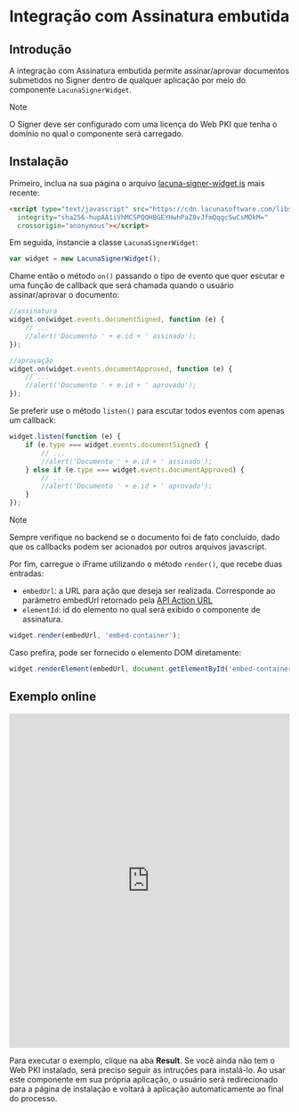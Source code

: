 ﻿# Integração com Assinatura embutida

## Introdução

A integração com Assinatura embutida permite assinar/aprovar documentos submetidos no Signer dentro de qualquer aplicação por meio do componente `LacunaSignerWidget`.

> [!NOTE]
> O Signer deve ser configurado com uma licença do Web PKI que tenha o domínio no qual o componente será carregado.

## Instalação

Primeiro, inclua na sua página o arquivo [lacuna-signer-widget.js](https://cdn.lacunasoftware.com/libs/signer/lacuna-signer-widget-0.1.0.min.js) mais recente:

```html
<script type="text/javascript" src="https://cdn.lacunasoftware.com/libs/signer/lacuna-signer-widget-0.1.0.min.js"
  integrity="sha256-hupAA1iVhMCSPQOHBGEYHwhPaZ8vJfmQqgcSwCsMOkM="
  crossorigin="anonymous"></script>
```

Em seguida, instancie a classe `LacunaSignerWidget`:

```javascript
var widget = new LacunaSignerWidget();
```

Chame então o método `on()` passando o tipo de evento que quer escutar e uma função de callback que será chamada quando o usuário assinar/aprovar o documento:

```javascript
//assinatura
widget.on(widget.events.documentSigned, function (e) {
	// ...
	//alert('Documento ' + e.id + ' assinado');
});
```

```javascript
//aprovação
widget.on(widget.events.documentApproved, function (e) {
	// ...
	//alert('Documento ' + e.id + ' aprovado');
});
```

Se preferir use o método `listen()` para escutar todos eventos com apenas um callback:

```javascript
widget.listen(function (e) {
	if (e.type === widget.events.documentSigned) {
		// ...
		//alert('Documento ' + e.id + ' assinado');
	} else if (e.type === widget.events.documentApproved) {
		// ...
		//alert('Documento ' + e.id + ' aprovado');
	}
});
```

> [!NOTE]
> Sempre verifique no backend se o documento foi de fato concluído, dado que os callbacks podem ser acionados por outros arquivos javascript.

Por fim, carregue o iFrame utilizando o método `render()`, que recebe duas entradas:

* `embedUrl`: a URL para ação que deseja ser realizada. Corresponde ao parâmetro embedUrl retornado pela [API Action URL](https://www.dropsigner.com/swagger/index.html#operations-Documents-post_api_documents__id__action_url)
* `elementId`: id do elemento no qual será exibido o componente de assinatura.

```javascript
widget.render(embedUrl, 'embed-container');
```

Caso prefira, pode ser fornecido o elemento DOM diretamente:

```javascript
widget.renderElement(embedUrl, document.getElementById('embed-container'));
```

## Exemplo online

<iframe width="100%" height="600" src="https://jsfiddle.net/LacunaSoftware/hgutm4fL/embedded/" allowfullscreen="allowfullscreen" frameborder="0"></iframe>

Para executar o exemplo, clique na aba **Result**. Se você ainda não tem o Web PKI instalado, será preciso seguir as intruções para instalá-lo. 
Ao usar este componente em sua própria aplicação, o usuário será redirecionado para a página de instalação e voltará à aplicação automaticamente ao final do processo.
